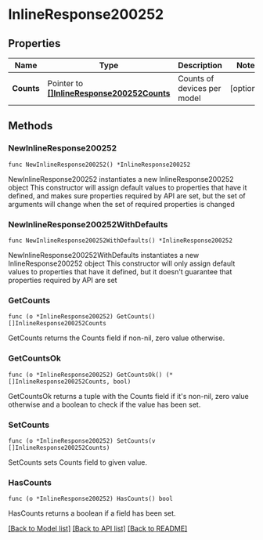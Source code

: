 # InlineResponse200252

## Properties

Name | Type | Description | Notes
------------ | ------------- | ------------- | -------------
**Counts** | Pointer to [**[]InlineResponse200252Counts**](InlineResponse200252Counts.md) | Counts of devices per model | [optional] 

## Methods

### NewInlineResponse200252

`func NewInlineResponse200252() *InlineResponse200252`

NewInlineResponse200252 instantiates a new InlineResponse200252 object
This constructor will assign default values to properties that have it defined,
and makes sure properties required by API are set, but the set of arguments
will change when the set of required properties is changed

### NewInlineResponse200252WithDefaults

`func NewInlineResponse200252WithDefaults() *InlineResponse200252`

NewInlineResponse200252WithDefaults instantiates a new InlineResponse200252 object
This constructor will only assign default values to properties that have it defined,
but it doesn't guarantee that properties required by API are set

### GetCounts

`func (o *InlineResponse200252) GetCounts() []InlineResponse200252Counts`

GetCounts returns the Counts field if non-nil, zero value otherwise.

### GetCountsOk

`func (o *InlineResponse200252) GetCountsOk() (*[]InlineResponse200252Counts, bool)`

GetCountsOk returns a tuple with the Counts field if it's non-nil, zero value otherwise
and a boolean to check if the value has been set.

### SetCounts

`func (o *InlineResponse200252) SetCounts(v []InlineResponse200252Counts)`

SetCounts sets Counts field to given value.

### HasCounts

`func (o *InlineResponse200252) HasCounts() bool`

HasCounts returns a boolean if a field has been set.


[[Back to Model list]](../README.md#documentation-for-models) [[Back to API list]](../README.md#documentation-for-api-endpoints) [[Back to README]](../README.md)


